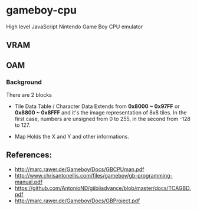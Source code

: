 # gameboy-cpu
High level JavaScript Nintendo Game Boy CPU emulator

## VRAM

## OAM

### Background

There are 2 blocks

* Tile Data Table / Character Data
Extends from **0x8000 ~ 0x97FF** or **0x8800 ~ 0x8FFF** and it's the image representation of 8x8 tiles.
In the first case, numbers are unsigned from 0 to 255, in the second from -128 to 127.

* Map
Holds the X and Y and other informations.

## References:
* http://marc.rawer.de/Gameboy/Docs/GBCPUman.pdf
* http://www.chrisantonellis.com/files/gameboy/gb-programming-manual.pdf
* https://github.com/AntonioND/giibiiadvance/blob/master/docs/TCAGBD.pdf
* http://marc.rawer.de/Gameboy/Docs/GBProject.pdf
